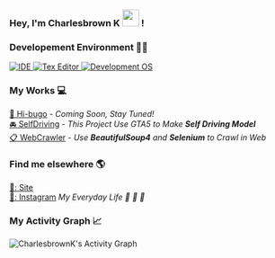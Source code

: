 ### Hey, I'm Charlesbrown K <img src="https://media.giphy.com/media/hvRJCLFzcasrR4ia7z/giphy.gif" width="30px"> !


### Developement Environment 👨‍💻

<a href="https://code.visualstudio.com/">
  <img alt="IDE" src="https://img.shields.io/badge/Visual_Studio-5C2D91?style=for-the-badge&logo=visual%20studio&logoColor=white">
</a>
<a href="https://www.sublimetext.com/">
  <img alt="Tex Editor" src="https://img.shields.io/badge/sublime_text-%23575757.svg?&style=for-the-badge&logo=sublime-text&logoColor=important">
</a>
<a href="https://www.linuxmint.com/download.php">
  <img alt="Development OS" src="https://img.shields.io/badge/Linux_Mint-87CF3E?style=for-the-badge&logo=linux-mint&logoColor=white">
</a>


### My Works 💻

[📰 Hi-bugo](https://github.com/CharlesbrownK/Hi-bugo) - _Coming Soon, Stay Tuned!_<br>
[🚘 SelfDriving](https://github.com/CharlesbrownK/py_GTA5) - _This Project Use GTA5 to Make **Self Driving Model**_<br>
[📋 WebCrawler](https://github.com/CharlesbrownK/Python_Web_Crawlings) - _Use **BeautifulSoup4** and **Selenium** to Crawl in Web_<br>


### Find me elsewhere 🌎

[🚀: Site](https://charlesbrownk.github.io/) <br>
[📸: Instagram](https://www.instagram.com/junghoon_kim04/) _My Everyday Life 👔 📖 🎽_<br>


### My Activity Graph 📈

<img alt="CharlesbrownK's Activity Graph" src="https://denvercoder1-activity-graph.herokuapp.com/graph/?username=CharlesbrownK&bg_color=1F222E&color=F8D866&line=F85D7F&point=FFFFFF&hide_border=true" /></a>

